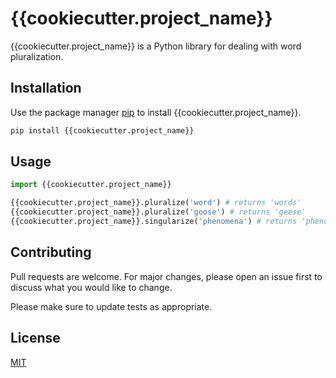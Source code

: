 # {{cookiecutter.project_name}}

{{cookiecutter.project_name}} is a Python library for dealing with word pluralization.

## Installation

Use the package manager [pip](https://pip.pypa.io/en/stable/) to install {{cookiecutter.project_name}}.

```bash
pip install {{cookiecutter.project_name}}
```

## Usage

```python
import {{cookiecutter.project_name}}

{{cookiecutter.project_name}}.pluralize('word') # returns 'words'
{{cookiecutter.project_name}}.pluralize('goose') # returns 'geese'
{{cookiecutter.project_name}}.singularize('phenomena') # returns 'phenomenon'
```

## Contributing
Pull requests are welcome. For major changes, please open an issue first to discuss what you would like to change.

Please make sure to update tests as appropriate.

## License
[MIT](https://choosealicense.com/licenses/mit/)